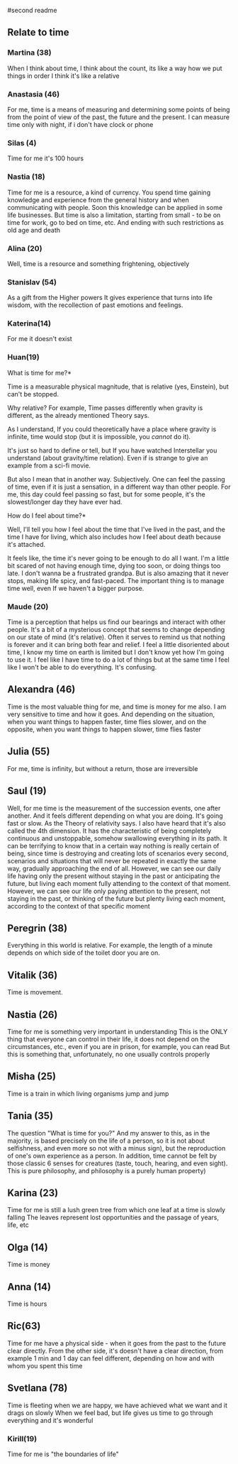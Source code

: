 #second readme
## Relate to time
### Martina (38)
When I think about time, I think about the count, its like a way how we put things in order
I think it's like a relative 

### Anastasia (46)
For me, time is a means of measuring and determining some points of being from the point of view of the past, the future and the present. I can measure time only with night, if i don't have clock or phone 

### Silas (4)

Time for me it's 100 hours

### Nastia (18)

Time for me is a resource, a kind of currency.
You spend time gaining knowledge and experience from the general history and when communicating with people. Soon this knowledge can be applied in some life businesses. But time is also a limitation, starting from small - to be on time for work, go to bed on time, etc. And ending with such restrictions as old age and death

### Alina (20)

Well, time is a resource and something frightening, objectively

### Stanislav (54)

As a gift from the Higher powers
It gives experience that turns into life wisdom, with the recollection of past emotions and feelings.

### Katerina(14)

For me it doesn't exist

### Huan(19)

What is time for me?*

Time is a measurable physical magnitude, that is relative (yes, Einstein), but can't be stopped. 

Why relative? For example, Time passes differently when gravity is different, as the already mentioned Theory says.

As I understand, If you could theoretically have a place where gravity is infinite, time would stop (but it is impossible, you *cannot* do it). 

It's just so hard to define or tell, but If you have watched Interstellar you understand (about gravity/time relation). Even if is strange to give an example from a sci-fi movie.

But also I mean that in another way. Subjectively. One can feel the passing of time, even if it is just a sensation, in a different way than other people. For me, this day could feel passing so fast, but for some people, it's the slowest/longer day they have ever had.

How do I feel about time?*

Well, I'll tell you how I feel about the time that I've lived in the past, and the time I have for living, which also includes how I feel about death because it's attached.

It feels like, the time it's never going to be enough to do all I want. I'm a little bit scared of not having enough time, dying too soon, or doing things too late. I don't wanna be a frustrated grandpa. But is also amazing that it never stops, making life spicy, and fast-paced. The important thing is to manage time well, even If we haven't a bigger purpose.

### Maude (20)

Time is a perception that helps us find our bearings and interact with other people.  It's a bit of a mysterious concept that seems to change depending on our state of mind (it's relative).  Often it serves to remind us that nothing is forever and it can bring both fear and relief.
I feel a little disoriented about time, I know my time on earth is limited but I don't know yet how I'm going to use it.  I feel like I have time to do a lot of things but at the same time I feel like I won't be able to do everything.  It's confusing.

## Alexandra (46)

Time is the most valuable thing for me, and time is money for me also. I am very sensitive to time and how it goes. And depending on the situation, when you want things to happen faster, time flies  slower, and on the opposite, when you want things to happen slower, time flies faster

## Julia (55)

For me, time is infinity, but without a return, those are irreversible

## Saul (19)

Well, for me time is the measurement of the succession events, one after another. And it feels different depending on what you are doing. It's going fast or slow. As the Theory of relativity says. I also have heard that it's also called the 4th dimension.
It has the characteristic of being completely continuous and unstoppable, somehow swallowing everything in its path. It can be terrifying to know that in a certain way nothing is really certain of being, since time is destroying and creating lots of scenarios every second, scenarios and situations that will never be repeated in exactly the same way, gradually approaching the end of all. However, we can see our daily life having only the present without staying in the past or anticipating the future, but living each moment fully attending to the context of that moment. However, we can see our life only paying attention to the present, not staying in the past, or thinking of the future but plenty living each moment, according to the context of that specific moment

## Peregrin (38)

Everything in this world is relative.  For example, the length of a minute depends on which side of the toilet door you are on.

## Vitalik (36)

Time is movement.

## Nastia (26)

Time for me is something very important in understanding
This is the ONLY thing that everyone can control in their life, it does not depend on the circumstances, etc., even if you are in prison, for example, you can read
But this is something that, unfortunately, no one usually controls properly

## Misha (25)

Time is a train in which living organisms jump and jump

## Tania (35)

The question "What is time for you?"
And my answer to this, as in the majority, is based precisely on the life of a person, so it is not about selfishness, and even more so not with a minus sign), but the reproduction of one's own experience as a person.
In addition, time cannot be felt by those classic 6 senses for creatures (taste, touch, hearing, and even sight). This is pure philosophy, and philosophy is a purely human property)

## Karina (23)

Time for me is still a lush green tree from which one leaf at a time is slowly falling
The leaves represent lost opportunities and the passage of years, life, etc


## Olga (14)

Time is money

## Anna (14)

Time is hours

## Ric(63)

Time for me have a physical side - when it goes from the past to the future clear directly. From the other side, it's doesn't have a clear direction, from example 1 min and 1 day can feel different, depending on how and with whom you spent this time

## Svetlana (78)

Time is fleeting when we are happy, we have achieved what we want and it drags on slowly When we feel bad, but life gives us time to go through everything and it's wonderful

### Kirill(19)

Time for me is "the boundaries of life"